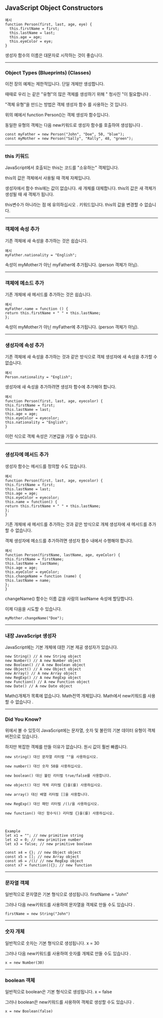 ## JavaScript Object Constructors

    예시
    function Person(first, last, age, eye) {
      this.firstName = first;
      this.lastName = last;
      this.age = age;
      this.eyeColor = eye;
    }

생성자 함수의 이름은 대문자로 시작하는 것이 좋습니다.

---

### Object Types (Blueprints) (Classes)

이전 장의 예제는 제한적입니다. 단일 개체만 생성합니다.

때때로 우리 는 같은 "유형"의 많은 객체를 생성하기 위해 " 청사진 "이 필요합니다 .

"객체 유형"을 만드는 방법은 객체 생성자 함수 를 사용하는 것 입니다.

위의 예에서 function Person()는 객체 생성자 함수입니다.

동일한 유형의 객체는 다음 new키워드로 생성자 함수를 호출하여 생성됩니다 .

    const myFather = new Person("John", "Doe", 50, "blue");
    const myMother = new Person("Sally", "Rally", 48, "green");

---

### this 키워드

JavaScript에서 호출되는 this는 코드를 "소유하는" 객체입니다.

this의 값은 객체에서 사용될 때 객체 자체입니다.

생성자에서 함수 this에는 값이 없습니다. 새 개체를 대체합니다. this의 값은 새 객체가 생성될 때 새 객체가 됩니다.

this변수가 아니라는 점 에 유의하십시오 . 키워드입니다. this의 값을 변경할 수 없습니다.

---

### 객체에 속성 추가

기존 객체에 새 속성을 추가하는 것은 쉽습니다.

    예시
    myFather.nationality = "English";

속성이 myMother가 아닌 myFather에 추가됩니다. (person 객체가 아님).

---

### 객체에 메소드 추가

기존 개체에 새 메서드를 추가하는 것은 쉽습니다.

    예시
    myFather.name = function () {
    return this.firstName + " " + this.lastName;
    };

속성이 myMother가 아닌 myFather에 추가됩니다. (person 객체가 아님).

---

### 생성자에 속성 추가

기존 객체에 새 속성을 추가하는 것과 같은 방식으로 객체 생성자에 새 속성을 추가할 수 없습니다.

    예시
    Person.nationality = "English";

생성자에 새 속성을 추가하려면 생성자 함수에 추가해야 합니다.

    예시
    function Person(first, last, age, eyecolor) {
    this.firstName = first;
    this.lastName = last;
    this.age = age;
    this.eyeColor = eyecolor;
    this.nationality = "English";
    }

이런 식으로 객체 속성은 기본값을 가질 수 있습니다.

---

### 생성자에 메서드 추가

생성자 함수는 메서드를 정의할 수도 있습니다.

    예시
    function Person(first, last, age, eyecolor) {
    this.firstName = first;
    this.lastName = last;
    this.age = age;
    this.eyeColor = eyecolor;
    this.name = function() {
    return this.firstName + " " + this.lastName;
    };
    }

기존 개체에 새 메서드를 추가하는 것과 같은 방식으로 개체 생성자에 새 메서드를 추가할 수 없습니다.

객체 생성자에 메소드를 추가하려면 생성자 함수 내에서 수행해야 합니다.

    예시
    function Person(firstName, lastName, age, eyeColor) {
    this.firstName = firstName;
    this.lastName = lastName;
    this.age = age;
    this.eyeColor = eyeColor;
    this.changeName = function (name) {
    this.lastName = name;
    };
    }

changeName() 함수는 이름 값을 사람의 lastName 속성에 할당합니다.

이제 다음을 시도할 수 있습니다.

    myMother.changeName("Doe");

---

### 내장 JavaScript 생성자

JavaScript에는 기본 개체에 대한 기본 제공 생성자가 있습니다.

    new String() // A new String object
    new Number() // A new Number object
    new Boolean() // A new Boolean object
    new Object() // A new Object object
    new Array() // A new Array object
    new RegExp() // A new RegExp object
    new Function() // A new Function object
    new Date() // A new Date object

Math()개체가 목록에 없습니다. Math전역 개체입니다. Math에서 new키워드를 사용할 수 없습니다 .

---

### Did You Know?

위에서 볼 수 있듯이 JavaScript에는 문자열, 숫자 및 불린의 기본 데이터 유형이 객체 버전으로 있습니다.

하지만 복잡한 객체를 만들 이유가 없습니다. 원시 값이 훨씬 빠릅니다.

    new string() 대신 문자열 리터럴 ""을 사용하십시오.

    new number() 대신 숫자 50을 사용하십시오.

    new boolean() 대신 불린 리터럴 true/false를 사용합니다.

    new object() 대신 객체 리터럴 {}을(를) 사용하십시오.

    new array() 대신 배열 리터럴 []을 사용합니다.

    new RegExp() 대신 패턴 리터럴 /()/을 사용하십시오.

    new function() 대신 함수식() 리터럴 {}을(를) 사용하십시오.

<br />

    Example
    let x1 = ""; // new primitive string
    let x2 = 0; // new primitive number
    let x3 = false; // new primitive boolean

    const x4 = {}; // new Object object
    const x5 = []; // new Array object
    const x6 = /()/ // new RegExp object
    const x7 = function(){}; // new function

---

### 문자열 객체

일반적으로 문자열은 기본 형식으로 생성됩니다. firstName = "John"

그러나 다음 new키워드를 사용하여 문자열을 객체로 만들 수도 있습니다 .

    firstName = new String("John")

---

### 숫자 개체

일반적으로 숫자는 기본 형식으로 생성됩니다. x = 30

그러나 다음 new키워드를 사용하여 숫자를 개체로 만들 수도 있습니다 .

    x = new Number(30)

---

### boolean 객체

일반적으로 boolean은 기본 형식으로 생성됩니다. x = false

그러나 boolean은 new키워드를 사용하여 객체로 생성할 수도 있습니다 .

    x = new Boolean(false)
